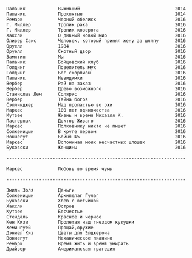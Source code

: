       Паланик            Выживший                                   2014
      Паланик            Проклятые                                  2014
      Ремарк             Черный обелиск                             2016
      Г. Миллер          Тропик рака                                2016
      Г. Миллер          Тропик козерога                            2016
      Хаксли             О дивный новый мир                         2016
      Оливер Сакс        Человек, который принял жену за шляпу      2016
      Оруелл             1984                                       2016
      Оруелл             Скотный двор                               2016
      Замятин            Мы                                         2016
      Паланик            Бойцовский клуб                            2016
      Голдинг            Повелитель мух                             2016
      Голдинг            Бог скорпион                               2016
      Паланик            Невидимки                                  2016
      Вербер             Рай на заказ                               2016
      Вербер             Древо возможного                           2016
      Станислав Лем      Солярис                                    2016
      Вербер             Тайна богов                                2016
      Сэллинджер         Над пропастью во ржи                       2016
      Маркес             100 лет одиночества                        2016
      Кутзее             Жизнь и время Михаэля К.                   2016
      Пастернак          Доктор Живаго                              2016
      Маркес             Полковнику никто не пишет                  2016
      Солженицын         В круге первом                             2016
      Воннегут           Бойня №5                                   2016
      Маркес             Вспоминая моих несчастных шлюшек           2016
      Буковски           Женщины                                    2016

      ------------------------------------------------------------------

      Маркес             Любовь во время чумы

      ------------------------------------------------------------------

      Эмиль Золя         Деньги                                     
      Солженицын         Архипелаг Гулаг                            
      Буковски           Хлеб с ветчиной                            
      Хаксли             Остров                                     
      Кутзее             Бесчестье                                  
      Стендаль           Красное и черное                           
      Кен Кизи           Пролетая над гнездом кукушки               
      Хемингуей          Прощай,оружие                              
      Дэниел Киз         Цветы для Элджерона                        
      Воннегут           Механическое пианино                       
      Ремарк             Время жить и время умирать                 
      Драйзер            Американская трагедия   